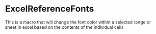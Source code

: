 # ExcelReferenceFonts
This is a macro that will change the font color within a selected range or sheet in excel based on the contents of the individual cells
